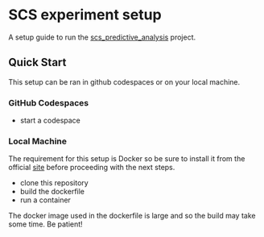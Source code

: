 # SCS experiment setup

A setup guide to run the [scs_predictive_analysis](https://github.com/AllisonOge/scs_predictive_analysis) project.

## Quick Start
This setup can be ran in github codespaces or on your local machine.

### GitHub Codespaces
- start a codespace

### Local Machine
The requirement for this setup is Docker so be sure to install it from the official [site](https://docs.docker.com/engine/install/) before proceeding with the next steps.

- clone this repository
- build the dockerfile
- run a container

The docker image used in the dockerfile is large and so the build may take some time. Be patient!